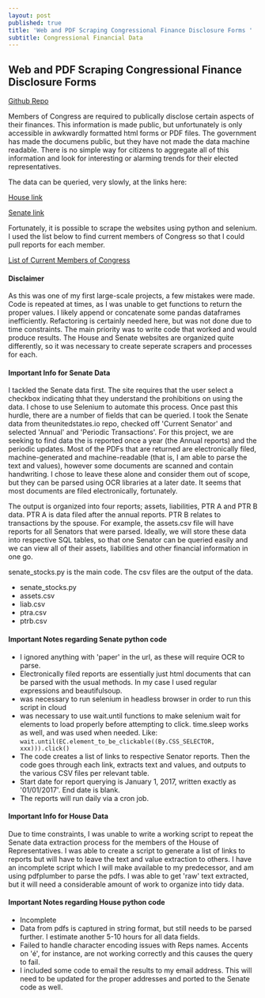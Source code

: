 ```yaml
---
layout: post
published: true
title: 'Web and PDF Scraping Congressional Finance Disclosure Forms '
subtitle: Congressional Financial Data
---
```

## Web and PDF Scraping Congressional Finance Disclosure Forms 

[Github Repo](https://github.com/opengovernment/readsludge)

Members of Congress are required to publically disclose certain aspects of their finances. This information is made public, but unfortunately is only accessible in awkwardly formatted html forms or PDF files. The government has made the documens public, but they have not made the data machine readable. There is no simple way for citizens to aggregate all of this information and look for interesting or alarming trends for their elected representatives. 

The data can be queried, very slowly, at the links here: 

[House link](http://clerk.house.gov/public_disc/financial-search.aspx)

[Senate link](https://efdsearch.senate.gov/search/home/)

Fortunately, it is possible to scrape the websites using python and selenium. I used the list below to find current members of Congress so that I could pull reports for each member.

[List of Current Members of Congress](https://theunitedstates.io/congress-legislators/legislators-current.csv)

#### Disclaimer

As this was one of my first large-scale projects, a few mistakes were made. Code is repeated at times, as I was unable to get functions to return the proper values. I likely append or concatenate some pandas dataframes inefficiently. Refactoring is certainly needed here, but was not done due to time constraints. The main priority was to write code that worked and would produce results. The House and Senate websites are organized quite differently, so it was necessary to create seperate scrapers and processes for each. 

#### Important Info for Senate Data

I tackled the Senate data first. The site requires that the user select a checkbox indicating thhat they understand the prohibitions on using the data. I chose to use Selenium to automate this process. Once past this hurdle, there are a number of fields that can be queried. I took the Senate data from theunitedstates.io repo, checked off 'Current Senator' and selected 'Annual' and 'Periodic Transactions'. For this project, we are seeking to find data the is reported once a year (the Annual reports) and the periodic updates. Most of the PDFs that are returned are electronically filed, machine-generated and machine-readable (that is, I am able to parse the text and values), however some documents are scanned and contain handwriting. I chose to leave these alone and consider them out of scope, but they can be parsed using OCR libraries at a later date. It seems that most documents are filed electronically, fortunately.  

The output is organized into four reports; assets, liabilities, PTR A and PTR B data. PTR A is data filed after the annual reports. PTR B relates to transactions by the spouse. For example, the assets.csv file will have reports for all Senators that were parsed. Ideally, we will store these data into respective SQL tables, so that one Senator can be queried easily and we can view all of their assets, liabilities and other financial information in one go. 

senate_stocks.py is the main code. The csv files are the output of the data. 

- senate_stocks.py 
- assets.csv
- liab.csv
- ptra.csv
- ptrb.csv

 
#### Important Notes regarding Senate python code

- I ignored anything with 'paper' in the url, as these will require OCR to parse. 
- Electronically filed reports are essentially just html documents that can be parsed with the usual methods. In my case I used regular expressions and beautifulsoup. 
- was necessary to run selenium in headless browser in order to run this script in cloud 
- was necessary to use wait.until functions to make selenium wait for elements to load properly before attempting to click. time.sleep works as well, and was used when needed. 
Like: `wait.until(EC.element_to_be_clickable((By.CSS_SELECTOR, xxx))).click()`
- The code creates a list of links to respective Senator reports. Then the code goes through each link, extracts text and values, and outputs to the various CSV files per relevant table. 
- Start date for report querying is January 1, 2017, written exactly as '01/01/2017'. End date is blank. 
- The reports will run daily via a cron job. 


#### Important Info for House Data

Due to time constraints, I was unable to write a working script to repeat the Senate data extraction process for the members of the House of Representatives. I was able to create a script to generate a list of links to reports but will have to leave the text and value extraction to others. I have an incomplete script which I will make available to my predecessor, and am using pdfplumber to parse the pdfs. I was able to get 'raw' text extracted, but it will need a considerable amount of work to organize into tidy data. 

#### Important Notes regarding House python code

- Incomplete 
- Data from pdfs is captured in string format, but still needs to be parsed further. I estimate another 5-10 hours for all data fields. 
- Failed to handle character encoding issues with Reps names. Accents on 'é', for instance, are not working correctly and this causes the query to fail. 
- I included some code to email the results to my email address. This will need to be updated for the proper addresses and ported to the Senate code as well.
